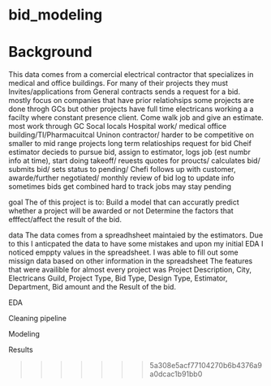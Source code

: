 # bid_modeling

# Background
This data comes from a comercial electrical contractor that specializes in medical and office buildings. For many of their projects they must 
Invites/applications from General contracts sends a request for a bid. mostly focus on companies that have prior relatiohsips
some projects are done throgh GCs but other projects have full time electricans working a a facilty where constant presence client.
Come walk job and give an estimate. most work through GC Socal locals
Hospital work/ medical office building/TI/Pharmacuitcal Uninon contractor/ harder to be competitive on smaller to mid range projects
long term relatioships
request for bid Cheif estimator decieds to pursue bid, assign to estimator, logs job (est numbr info at time), start doing takeoff/ reuests quotes for proucts/ calculates bid/ submits bid/ sets status to pending/ Chefi follows up with customer, awarde/further negotiated/ monthly review of bid log to update info
sometimes bids get combined hard to track 
jobs may stay pending



goal 
The of this project is to:
      Build a model that can accuratly predict whether a project will be awarded or not 
      Determine the factors that efffect/affect the result of the bid.

data
The data comes from a spreadhsheet maintaied by the estimators. Due to this I anticpated the data to have some mistakes and upon my initial EDA I noticed emppty values in the spreadsheet. I was able to fill out some missign data based on other information in the spreadsheet The features that were availible for almost every project was Project Description, City, Electricans Guild, Project Type, Bid Type, Design Type, Estimator, Department, Bid amount and the Result of the bid. 

EDA

Cleaning pipeline

Modeling

Results
>>>>>>> 5a308e5acf77104270b6b4376a9a0dcac1b91bb0
